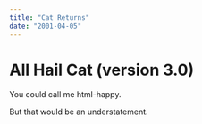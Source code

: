```yaml
---
title: "Cat Returns"
date: "2001-04-05"
---
```


# **All Hail Cat (version 3.0)**

You could call me html-happy.

But that would be an understatement.
